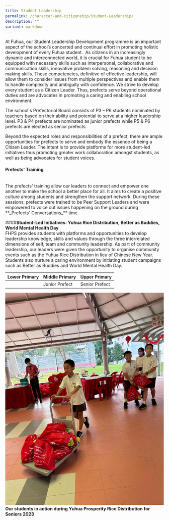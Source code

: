 ```yaml
---
title: Student Leadership
permalink: /character-and-citizenship/Student-Leadership/
description: ""
variant: markdown
---
```

At Fuhua, our Student Leadership Development programme is an important aspect of the school’s concerted and continual effort in promoting holistic development of every Fuhua student.&nbsp; As citizens in an increasingly dynamic and interconnected world, it is crucial for Fuhua student to be equipped with necessary skills such as interpersonal, collaborative and communication skills, innovative problem solving, reasoning and decision making skills. These competencies, definitive of effective leadership, will allow them to consider issues from multiple perspectives and enable them to handle complexity and ambiguity with confidence. We strive to develop every student as a Citizen Leader. Thus, prefects serve beyond operational duties and are advocates in promoting a caring and enabling school environment.

The school's Prefectorial Board consists of P3 – P6 students nominated by teachers based on their ability and potential to serve at a higher leadership level. P3 &amp; P4 prefects are nominated as junior prefects while P5 &amp; P6 prefects are elected as senior prefects.

Beyond the expected roles and responsibilities of a prefect, there are ample opportunities for prefects to serve and embody the essence of being a Citizen Leader. The intent is to provide platforms for more student-led initiatives thus promoting greater work collaboration amongst students, as well as being advocates for student voices.
         
#### **Prefects' Training**
<br>
The prefects' training allow our leaders to connect and empower one another to make the school a better place for all. It aims to create a positive culture among students and strengthen the support network. During these sessions, prefects were trained to be Peer Support Leaders and were empowered to voice out issues happening on the ground during **_Prefects' Conversations_** time.

####**Student-Led Initiatives: Yuhua Rice Distribution, Better as Buddies, World Mental Health Day** &nbsp;
<br>FHPS provides students with platforms and opportunities to develop leadership knowledge, skills and values through the three interrelated dimensions of self, team and community leadership. As part of community leadership, our leaders were given the opportunity to organise community events such as the Yuhua Rice Distribution in lieu of Chinese New Year. Students also nurture a caring environment by initiating student campaigns such as Better as Buddies and World Mental Health Day.



| Lower Primary | Middle Primary| Upper Primary |
| -------- | -------- | -------- |
|               | Junior Prefect     | Senior Prefect    |

![](/images/Fuhua%20Experience/Student%20Development/Character%20&amp;%20Citizenship/Student%20Leadership/Prefect_Photo__1_.jpeg) **Our students in action during Yuhua Prosperity Rice Distribution for Seniors 2023**